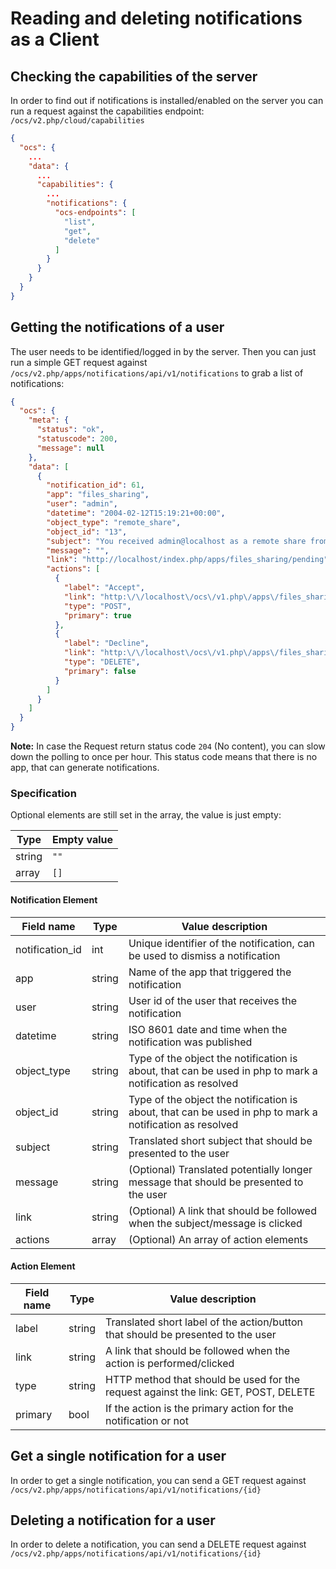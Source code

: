 # Reading and deleting notifications as a Client

## Checking the capabilities of the server

In order to find out if notifications is installed/enabled on the server you can run a request against the capabilities endpoint: `/ocs/v2.php/cloud/capabilities`

```json
{
  "ocs": {
    ...
    "data": {
      ...
      "capabilities": {
        ...
        "notifications": {
          "ocs-endpoints": [
            "list",
            "get",
            "delete"
          ]
        }
      }
    }
  }
}
```


## Getting the notifications of a user

The user needs to be identified/logged in by the server. Then you can just run a simple GET request against `/ocs/v2.php/apps/notifications/api/v1/notifications` to grab a list of notifications:

```json
{
  "ocs": {
    "meta": {
      "status": "ok",
      "statuscode": 200,
      "message": null
    },
    "data": [
      {
        "notification_id": 61,
        "app": "files_sharing",
        "user": "admin",
        "datetime": "2004-02-12T15:19:21+00:00",
        "object_type": "remote_share",
        "object_id": "13",
        "subject": "You received admin@localhost as a remote share from test",
        "message": "",
        "link": "http://localhost/index.php/apps/files_sharing/pending",
        "actions": [
          {
            "label": "Accept",
            "link": "http:\/\/localhost\/ocs\/v1.php\/apps\/files_sharing\/api\/v1\/remote_shares\/13",
            "type": "POST",
            "primary": true
          },
          {
            "label": "Decline",
            "link": "http:\/\/localhost\/ocs\/v1.php\/apps\/files_sharing\/api\/v1\/remote_shares\/13",
            "type": "DELETE",
            "primary": false
          }
        ]
      }
    ]
  }
}
```

**Note:** In case the Request return status code `204` (No content), you can slow down the polling to once per hour. This status code means that there is no app, that can generate notifications.

### Specification

Optional elements are still set in the array, the value is just empty:

Type | Empty value
---- | -----------
string | `""`
array | `[]`

#### Notification Element

Field name | Type | Value description
---------- | ---- | -----------------
notification_id | int | Unique identifier of the notification, can be used to dismiss a notification
app | string | Name of the app that triggered the notification
user | string | User id of the user that receives the notification
datetime | string | ISO 8601 date and time when the notification was published
object_type | string | Type of the object the notification is about, that can be used in php to mark a notification as resolved
object_id | string | Type of the object the notification is about, that can be used in php to mark a notification as resolved
subject | string | Translated short subject that should be presented to the user
message | string | (Optional) Translated potentially longer message that should be presented to the user
link | string | (Optional) A link that should be followed when the subject/message is clicked
actions | array | (Optional) An array of action elements


#### Action Element

Field name | Type | Value description
---------- | ---- | -----------------
label | string | Translated short label of the action/button that should be presented to the user
link | string | A link that should be followed when the action is performed/clicked
type | string | HTTP method that should be used for the request against the link: GET, POST, DELETE
primary | bool | If the action is the primary action for the notification or not


## Get a single notification for a user

In order to get a single notification, you can send a GET request against `/ocs/v2.php/apps/notifications/api/v1/notifications/{id}`


## Deleting a notification for a user

In order to delete a notification, you can send a DELETE request against `/ocs/v2.php/apps/notifications/api/v1/notifications/{id}`

